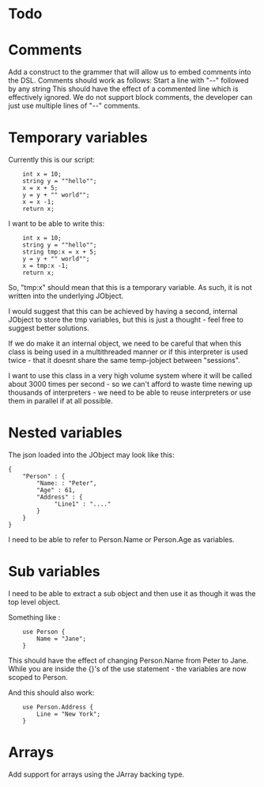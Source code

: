 # Todo

# Comments

Add a construct to the grammer that will allow us to embed comments into the DSL.
Comments should work as follows: Start a line with "--" followed by any string 
This should have the effect of a commented line which is effectively ignored. 
We do not support block comments, the developer can just use multiple lines of "--" comments.


# Temporary variables

Currently this is our script:
```
    int x = 10;
    string y = ""hello"";
    x = x + 5;
    y = y + "" world"";
    x = x -1;
    return x;
```


I want to be able to write this:
```
    int x = 10;
    string y = ""hello"";
    string tmp:x = x + 5;
    y = y + "" world"";
    x = tmp:x -1;
    return x;
```

So, "tmp:x" should mean that this is a temporary variable. As such, it is not written into the 
underlying JObject. 

I would suggest that this can be achieved by having a second, internal JObject to store the tmp variables,
but this is just a thought - feel free to suggest better solutions. 

If we do make it an internal object, we need to be careful that when this class is being used in a multithreaded 
manner or if this interpreter is used twice - that it doesnt share the same temp-jobject between "sessions". 


I want to use this class in a very high volume system where it will be called about 3000 times 
per second - so we can't afford to waste time newing up thousands of interpreters - we need to be able to 
reuse interpreters or use them in parallel if at all possible.


# Nested variables

The json loaded into the JObject may look like this:
```
{
    "Person" : {
        "Name: : "Peter",
        "Age" : 61,
        "Address" : {
             "Line1" : "...." 
        }
    }
}
```

I need to be able to refer to Person.Name or Person.Age as variables. 

# Sub variables 

I need to be able to extract a sub object and then use it as though it was the top level object.

Something like :
``` 
    use Person {
        Name = "Jane";
    }
```

This should have the effect of changing Person.Name from Peter to Jane. 
While you are inside the {}'s of the use statement - the variables are now scoped to Person. 

And this should also work:
``` 
    use Person.Address {
        Line = "New York";
    }
```

# Arrays

Add support for arrays using the JArray backing type. 
